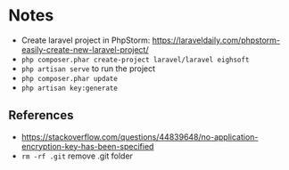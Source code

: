 # Notes

- Create laravel project in PhpStorm: https://laraveldaily.com/phpstorm-easily-create-new-laravel-project/
- `php composer.phar create-project laravel/laravel eighsoft`
- `php artisan serve` to run the project
- `php composer.phar update`
- `php artisan key:generate`

## References
- https://stackoverflow.com/questions/44839648/no-application-encryption-key-has-been-specified
- `rm -rf .git` remove .git folder
